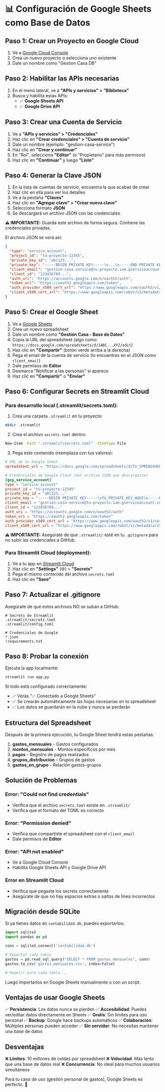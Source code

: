 # 📊 Configuración de Google Sheets como Base de Datos

## Paso 1: Crear un Proyecto en Google Cloud

1. Ve a [Google Cloud Console](https://console.cloud.google.com/)
2. Crea un nuevo proyecto o selecciona uno existente
3. Dale un nombre como "Gestion Casa DB"

## Paso 2: Habilitar las APIs necesarias

1. En el menú lateral, ve a **"APIs y servicios" > "Biblioteca"**
2. Busca y habilita estas APIs:
   - ✅ **Google Sheets API**
   - ✅ **Google Drive API**

## Paso 3: Crear una Cuenta de Servicio

1. Ve a **"APIs y servicios" > "Credenciales"**
2. Haz clic en **"Crear credenciales" > "Cuenta de servicio"**
3. Dale un nombre (ejemplo: "gestion-casa-service")
4. Haz clic en **"Crear y continuar"**
5. En "Rol", selecciona **"Editor"** (o "Propietario" para más permisos)
6. Haz clic en **"Continuar"** y luego **"Listo"**

## Paso 4: Generar la Clave JSON

1. En la lista de cuentas de servicio, encuentra la que acabas de crear
2. Haz clic en ella para ver los detalles
3. Ve a la pestaña **"Claves"**
4. Haz clic en **"Agregar clave" > "Crear nueva clave"**
5. Selecciona formato **JSON**
6. Se descargará un archivo JSON con las credenciales

**⚠️ IMPORTANTE:** Guarda este archivo de forma segura. Contiene las credenciales privadas.

El archivo JSON se verá así:
```json
{
  "type": "service_account",
  "project_id": "tu-proyecto-12345",
  "private_key_id": "abc123...",
  "private_key": "-----BEGIN PRIVATE KEY-----\n...\n-----END PRIVATE KEY-----\n",
  "client_email": "gestion-casa-service@tu-proyecto.iam.gserviceaccount.com",
  "client_id": "123456789...",
  "auth_uri": "https://accounts.google.com/o/oauth2/auth",
  "token_uri": "https://oauth2.googleapis.com/token",
  "auth_provider_x509_cert_url": "https://www.googleapis.com/oauth2/v1/certs",
  "client_x509_cert_url": "https://www.googleapis.com/robot/v1/metadata/x509/..."
}
```

## Paso 5: Crear el Google Sheet

1. Ve a [Google Sheets](https://sheets.google.com)
2. Crea un nuevo spreadsheet
3. Dale un nombre como **"Gestión Casa - Base de Datos"**
4. Copia la URL del spreadsheet (algo como: `https://docs.google.com/spreadsheets/d/1ABC...XYZ/edit`)
5. Haz clic en **"Compartir"** (botón verde arriba a la derecha)
6. Pega el email de la cuenta de servicio (lo encuentras en el JSON como `client_email`)
7. Dale permisos de **Editor**
8. Desmarca "Notificar a las personas" si aparece
9. Haz clic en **"Compartir"** o **"Enviar"**

## Paso 6: Configurar Secrets en Streamlit Cloud

### Para desarrollo local (.streamlit/secrets.toml):

1. Crea una carpeta `.streamlit` en tu proyecto:
```bash
mkdir .streamlit
```

2. Crea el archivo `secrets.toml` dentro:
```bash
New-Item -Path ".streamlit\secrets.toml" -ItemType File
```

3. Pega este contenido (reemplaza con tus valores):

```toml
# URL de tu Google Sheet
spreadsheet_url = "https://docs.google.com/spreadsheets/d/TU_SPREADSHEET_ID_AQUI/edit"

# Credenciales de Google Cloud (del archivo JSON que descargaste)
[gcp_service_account]
type = "service_account"
project_id = "tu-proyecto-12345"
private_key_id = "abc123..."
private_key = "-----BEGIN PRIVATE KEY-----\nTU_PRIVATE_KEY_AQUI\n-----END PRIVATE KEY-----\n"
client_email = "gestion-casa-service@tu-proyecto.iam.gserviceaccount.com"
client_id = "123456789..."
auth_uri = "https://accounts.google.com/o/oauth2/auth"
token_uri = "https://oauth2.googleapis.com/token"
auth_provider_x509_cert_url = "https://www.googleapis.com/oauth2/v1/certs"
client_x509_cert_url = "https://www.googleapis.com/robot/v1/metadata/x509/..."
```

**⚠️ IMPORTANTE:** Asegúrate de que `.streamlit/` esté en tu `.gitignore` para no subir las credenciales a GitHub.

### Para Streamlit Cloud (deployment):

1. Ve a tu app en [Streamlit Cloud](https://share.streamlit.io/)
2. Haz clic en **"Settings"** (⚙️) > **"Secrets"**
3. Pega el mismo contenido del archivo `secrets.toml`
4. Haz clic en **"Save"**

## Paso 7: Actualizar el .gitignore

Asegúrate de que estos archivos NO se suban a GitHub:

```gitignore
# Secrets de Streamlit
.streamlit/secrets.toml
.streamlit/config.toml

# Credenciales de Google
*.json
!requirements.txt
```

## Paso 8: Probar la conexión

Ejecuta la app localmente:
```bash
streamlit run app.py
```

Si todo está configurado correctamente:
- ✅ Verás "✅ Conectado a Google Sheets"
- ✅ Se crearán automáticamente las hojas necesarias en tu spreadsheet
- ✅ Los datos se guardarán en la nube y nunca se perderán

## Estructura del Spreadsheet

Después de la primera ejecución, tu Google Sheet tendrá estas pestañas:

1. **gastos_mensuales** - Gastos configurados
2. **montos_mensuales** - Montos específicos por mes
3. **pagos** - Registro de pagos realizados
4. **grupos_distribucion** - Grupos de gastos
5. **gastos_en_grupo** - Relación gastos-grupos

## Solución de Problemas

### Error: "Could not find credentials"
- Verifica que el archivo `secrets.toml` existe en `.streamlit/`
- Verifica que el formato del TOML es correcto

### Error: "Permission denied"
- Verifica que compartiste el spreadsheet con el `client_email`
- Dale permisos de **Editor**

### Error: "API not enabled"
- Ve a Google Cloud Console
- Habilita Google Sheets API y Google Drive API

### Error en Streamlit Cloud
- Verifica que pegaste los secrets correctamente
- Asegúrate de que no hay espacios extras o saltos de línea incorrectos

## Migración desde SQLite

Si ya tienes datos en `contabilidad.db`, puedes exportarlos:

```python
import sqlite3
import pandas as pd

conn = sqlite3.connect('contabilidad.db')

# Exportar cada tabla
gastos = pd.read_sql_query("SELECT * FROM gastos_mensuales", conn)
gastos.to_csv('gastos_mensuales.csv', index=False)

# Repetir para cada tabla...
```

Luego importarlos en Google Sheets manualmente o con un script.

## Ventajas de usar Google Sheets

✅ **Persistencia**: Los datos nunca se pierden
✅ **Accesibilidad**: Puedes ver/editar datos directamente en Sheets
✅ **Gratis**: Sin límites para uso personal
✅ **Backup**: Google hace backups automáticos
✅ **Colaboración**: Múltiples personas pueden acceder
✅ **Sin servidor**: No necesitas mantener una base de datos

## Desventajas

❌ **Límites**: 10 millones de celdas por spreadsheet
❌ **Velocidad**: Más lento que una base de datos real
❌ **Concurrencia**: No ideal para muchos usuarios simultáneos

Para tu caso de uso (gestión personal de gastos), Google Sheets es perfecto. 🎉
